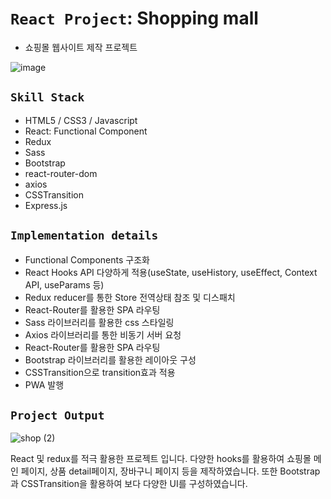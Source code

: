 # `React Project`: Shopping mall
* 쇼핑몰 웹사이트 제작 프로젝트


![image](https://user-images.githubusercontent.com/71425369/122819757-cfdbe200-d315-11eb-945f-3e3eeb580352.png)

## `Skill Stack`

* HTML5 / CSS3 / Javascript
* React: Functional Component
* Redux
* Sass
* Bootstrap
* react-router-dom
* axios
* CSSTransition
* Express.js

## `Implementation details`

* Functional Components 구조화
* React Hooks API 다양하게 적용(useState, useHistory, useEffect, Context API, useParams 등)
* Redux reducer를 통한 Store 전역상태 참조 및 디스패치 
* React-Router를 활용한 SPA 라우팅
* Sass 라이브러리를 활용한 css 스타일링
* Axios 라이브러리를 통한 비동기 서버 요청
* React-Router를 활용한 SPA 라우팅
* Bootstrap 라이브러리를 활용한 레이아웃 구성
* CSSTransition으로 transition효과 적용
* PWA 발행

## `Project Output`

![shop (2)](https://user-images.githubusercontent.com/71425369/124791944-816e4a80-df87-11eb-84cd-14720f057d77.gif)


React 및 redux를 적극 활용한 프로젝트 입니다. 다양한 hooks를 활용하여 쇼핑몰 메인 페이지, 상품 detail페이지, 장바구니 페이지 등을 제작하였습니다. 또한 Bootstrap과 CSSTransition을 활용하여 보다 다양한 UI를 구성하였습니다. 
